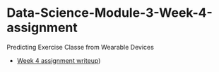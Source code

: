 # Data-Science-Module-3-Week-4-assignment
Predicting Exercise Classe from Wearable Devices

- [Week 4 assignment writeup](https://wamber-aww.github.io/coursera-data-science/Course08_MachineLearning/W4Hw.html))
